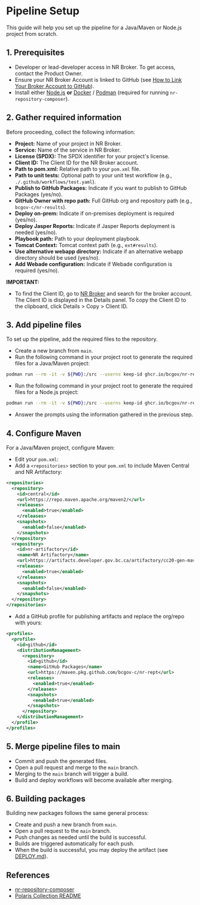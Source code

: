 # Pipeline Setup

This guide will help you set up the pipeline for a Java/Maven or Node.js project from scratch.

## 1. Prerequisites

- Developer or lead-developer access in NR Broker. To get access, contact the Product Owner.
- Ensure your NR Broker Account is linked to GitHub (see [How to Link Your Broker Account to GitHub](https://apps.nrs.gov.bc.ca/int/confluence/display/OSCAR/Linking+to+a+GitHub+account)).
- Install either [Node.js](https://nodejs.org/) **or** [Docker](https://www.docker.com/) / [Podman](https://podman.io/) (required for running `nr-repository-composer`).

## 2. Gather required information

Before proceeding, collect the following information:

- **Project:** Name of your project in NR Broker.
- **Service:** Name of the service in NR Broker.
- **License (SPDX):** The SPDX identifier for your project's license.
- **Client ID:** The Client ID for the NR Broker account.
- **Path to pom.xml:** Relative path to your `pom.xml` file.
- **Path to unit tests:** Optional path to your unit test workflow (e.g., `./.github/workflows/test.yaml`).
- **Publish to GitHub Packages:** Indicate if you want to publish to GitHub Packages (yes/no).
- **GitHub Owner with repo path:** Full GitHub org and repository path (e.g., `bcgov-c/nr-results`).
- **Deploy on-prem:** Indicate if on-premises deployment is required (yes/no).
- **Deploy Jasper Reports:** Indicate if Jasper Reports deployment is needed (yes/no).
- **Playbook path:** Path to your deployment playbook.
- **Tomcat Context:** Tomcat context path (e.g., `ext#results`).
- **Use alternative webapp directory:** Indicate if an alternative webapp directory should be used (yes/no).
- **Add Webade configuration:** Indicate if Webade configuration is required (yes/no).

**IMPORTANT:**

- To find the Client ID, go to [NR Broker](https://broker.io.nrs.gov.bc.ca/) and search for the broker account. The Client ID is displayed in the Details panel. To copy the Client ID to the clipboard, click Details > Copy > Client ID.

## 3. Add pipeline files

To set up the pipeline, add the required files to the repository.

- Create a new branch from `main`.
- Run the following command in your project root to generate the required files for a Java/Maven project:
```sh
podman run --rm -it -v ${PWD}:/src --userns keep-id ghcr.io/bcgov/nr-repository-composer:latest nr-repository-composer:gh-maven-build
```
- Run the following command in your project root to generate the required files for a Node.js project:
```sh
podman run --rm -it -v ${PWD}:/src --userns keep-id ghcr.io/bcgov/nr-repository-composer:latest nr-repository-composer:gh-nodejs-build
```
- Answer the prompts using the information gathered in the previous step.

## 4. Configure Maven

For a Java/Maven project, configure Maven:

- Edit your `pom.xml`:
- Add a `<repositories>` section to your `pom.xml` to include Maven Central and NR Artifactory:

```xml
<repositories>
  <repository>
    <id>central</id>
    <url>https://repo.maven.apache.org/maven2/</url>
    <releases>
      <enabled>true</enabled>
    </releases>
    <snapshots>
      <enabled>false</enabled>
    </snapshots>
  </repository>
  <repository>
    <id>nr-artifactory</id>
    <name>NR Artifactory</name>
    <url>https://artifacts.developer.gov.bc.ca/artifactory/cc20-gen-maven-local</url>
    <releases>
      <enabled>true</enabled>
    </releases>
    <snapshots>
      <enabled>false</enabled>
    </snapshots>
  </repository>
</repositories>
```

- Add a GitHub profile for publishing artifacts and replace the org/repo with yours:

```xml
<profiles>
  <profile>
    <id>github</id>
    <distributionManagement>
      <repository>
        <id>github</id>
        <name>GitHub Packages</name>
        <url>https://maven.pkg.github.com/bcgov-c/nr-rept</url>
        <releases>
          <enabled>true</enabled>
        </releases>
        <snapshots>
          <enabled>true</enabled>
        </snapshots>
      </repository>
    </distributionManagement>
  </profile>
</profiles>
```

## 5. Merge pipeline files to main

- Commit and push the generated files.
- Open a pull request and merge to the `main` branch.
- Merging to the `main` branch will trigger a build.
- Build and deploy workflows will become available after merging.

## 6. Building packages

Building new packages follows the same general process:

- Create and push a new branch from `main`.
- Open a pull request to the `main` branch.
- Push changes as needed until the build is successful.
- Builds are triggered automatically for each push.
- When the build is successful, you may deploy the artifact (see [DEPLOY.md](DEPLOY.md)).

## References

- [nr-repository-composer](https://github.com/bcgov/nr-repository-composer)
- [Polaris Collection README](https://github.com/bcgov/nr-polaris-collection/blob/main/README.md)
